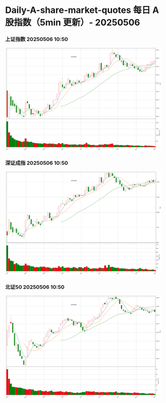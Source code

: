 
# Daily-A-share-market-quotes 每日 A 股指数（5min 更新）- 20250506

### 上证指数 20250506 10:50
![](./fig/2025/5/20250506-sh000001.png)

### 深证成指 20250506 10:50
![](./fig/2025/5/20250506-sz399001.png)

### 北证50 20250506 10:50
![](./fig/2025/5/20250506-bj899050.png)
